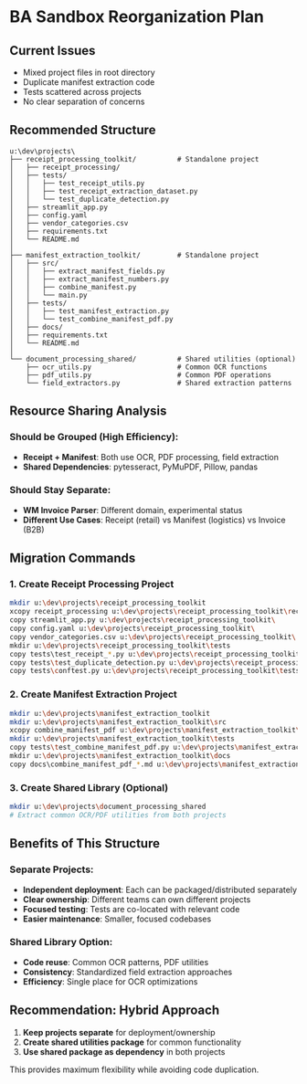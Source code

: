 # BA Sandbox Reorganization Plan

## Current Issues
- Mixed project files in root directory
- Duplicate manifest extraction code
- Tests scattered across projects
- No clear separation of concerns

## Recommended Structure

```
u:\dev\projects\
├── receipt_processing_toolkit/          # Standalone project
│   ├── receipt_processing/
│   ├── tests/
│   │   ├── test_receipt_utils.py
│   │   ├── test_receipt_extraction_dataset.py
│   │   └── test_duplicate_detection.py
│   ├── streamlit_app.py
│   ├── config.yaml
│   ├── vendor_categories.csv
│   ├── requirements.txt
│   └── README.md
│
├── manifest_extraction_toolkit/         # Standalone project
│   ├── src/
│   │   ├── extract_manifest_fields.py
│   │   ├── extract_manifest_numbers.py
│   │   ├── combine_manifest.py
│   │   └── main.py
│   ├── tests/
│   │   ├── test_manifest_extraction.py
│   │   └── test_combine_manifest_pdf.py
│   ├── docs/
│   ├── requirements.txt
│   └── README.md
│
└── document_processing_shared/          # Shared utilities (optional)
    ├── ocr_utils.py                     # Common OCR functions
    ├── pdf_utils.py                     # Common PDF operations
    └── field_extractors.py              # Shared extraction patterns
```

## Resource Sharing Analysis

### Should be Grouped (High Efficiency):
- **Receipt + Manifest**: Both use OCR, PDF processing, field extraction
- **Shared Dependencies**: pytesseract, PyMuPDF, Pillow, pandas

### Should Stay Separate:
- **WM Invoice Parser**: Different domain, experimental status
- **Different Use Cases**: Receipt (retail) vs Manifest (logistics) vs Invoice (B2B)

## Migration Commands

### 1. Create Receipt Processing Project
```bash
mkdir u:\dev\projects\receipt_processing_toolkit
xcopy receipt_processing u:\dev\projects\receipt_processing_toolkit\receipt_processing /E /I
copy streamlit_app.py u:\dev\projects\receipt_processing_toolkit\
copy config.yaml u:\dev\projects\receipt_processing_toolkit\
copy vendor_categories.csv u:\dev\projects\receipt_processing_toolkit\
mkdir u:\dev\projects\receipt_processing_toolkit\tests
copy tests\test_receipt_*.py u:\dev\projects\receipt_processing_toolkit\tests\
copy tests\test_duplicate_detection.py u:\dev\projects\receipt_processing_toolkit\tests\
copy tests\conftest.py u:\dev\projects\receipt_processing_toolkit\tests\
```

### 2. Create Manifest Extraction Project  
```bash
mkdir u:\dev\projects\manifest_extraction_toolkit
mkdir u:\dev\projects\manifest_extraction_toolkit\src
xcopy combine_manifest_pdf u:\dev\projects\manifest_extraction_toolkit\src /E /I
mkdir u:\dev\projects\manifest_extraction_toolkit\tests
copy tests\test_combine_manifest_pdf.py u:\dev\projects\manifest_extraction_toolkit\tests\
mkdir u:\dev\projects\manifest_extraction_toolkit\docs
copy docs\combine_manifest_pdf_*.md u:\dev\projects\manifest_extraction_toolkit\docs\
```

### 3. Create Shared Library (Optional)
```bash
mkdir u:\dev\projects\document_processing_shared
# Extract common OCR/PDF utilities from both projects
```

## Benefits of This Structure

### Separate Projects:
- **Independent deployment**: Each can be packaged/distributed separately
- **Clear ownership**: Different teams can own different projects
- **Focused testing**: Tests are co-located with relevant code
- **Easier maintenance**: Smaller, focused codebases

### Shared Library Option:
- **Code reuse**: Common OCR patterns, PDF utilities
- **Consistency**: Standardized field extraction approaches
- **Efficiency**: Single place for OCR optimizations

## Recommendation: Hybrid Approach

1. **Keep projects separate** for deployment/ownership
2. **Create shared utilities package** for common functionality
3. **Use shared package as dependency** in both projects

This provides maximum flexibility while avoiding code duplication.